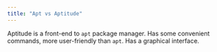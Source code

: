 ```yaml
---
title: "Apt vs Aptitude"
---
```


Aptitude is a front-end to `apt` package manager. Has some convenient commands, more user-friendly than `apt`. Has a graphical interface.
